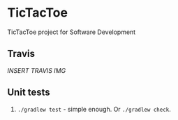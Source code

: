 # TicTacToe

TicTacToe project for Software Development

## Travis

*INSERT TRAVIS IMG*

## Unit tests
1. `./gradlew test` - simple enough. Or `./gradlew check`.
